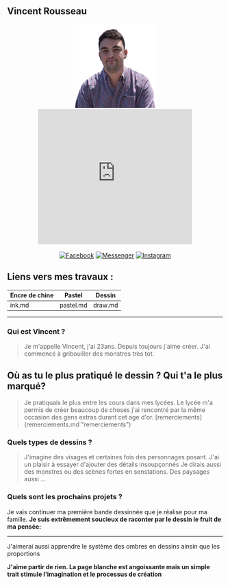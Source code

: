 ##  Vincent Rousseau
<p align="center"><img src="images/vincent.png" height='195' alt="Vincent Rousseau">
    <iframe width="360" height="315" src="https://www.youtube.com/embed/Ct9ipKktK8o" frameborder="0" allow="accelerometer; autoplay; clipboard-write; encrypted-media; gyroscope; picture-in-picture" allowfullscreen></iframe>
</p>



<p align="center">
<a href="https://facebook.com/vincentrs92"><img title="Facebook" src="https://img.shields.io/badge/Facebook-red?style=for-the-badge&logo=facebook"></a>
<a href="https://m.me/vincentrs92"><img title="Messenger" src="https://img.shields.io/badge/Messenger-red?style=for-the-badge&logo=messenger"></a>
<a href="https://www.instagram.com/vincent.rs"><img title="Instagram" src="https://img.shields.io/badge/INSTAGRAM-purple?style=for-the-badge&logo=instagram"></a>

</p>

## Liens vers mes travaux :

| Encre de chine | Pastel    | Dessin  |
|----------------|-----------|---------|
| ink.md         | pastel.md | draw.md |

----------------------------------------------------------

### Qui est Vincent ?

> Je m'appelle Vincent, j'ai 23ans. Depuis toujours j'aime créer.
> J'ai commencé à gribouiller des monstres très tot. 

## Où as tu le plus pratiqué le dessin ? Qui t'a le plus marqué?
> Je pratiquais le plus entre les cours dans mes lycées.
> Le lycée m'a permis de  créer beaucoup de choses j'ai rencontré par la même occasion des gens extras durant cet age d'or.
> [remerciements] (remerciements.md "remerciements")

### Quels types de dessins ?

> J'imagine des visages et certaines fois des personnages posant. J'ai un plaisir à essayer d'ajouter des détails insoupçonnés
> Je dirais aussi des monstres ou des scènes fortes en senstations.
> Des paysages aussi ...

### Quels sont les prochains projets ?
Je vais continuer ma première bande dessinnée que je réalise pour ma famille.
__Je suis extrêmement soucieux de raconter par le dessin le fruit de ma pensée:__

-----------------------------------------------------------------------------

J'aimerai aussi apprendre le système des ombres en dessins ainsin que les proportions



__J'aime partir de rien. La page blanche est angoissante mais un simple trait stimule l'imagination et le processus de création__




